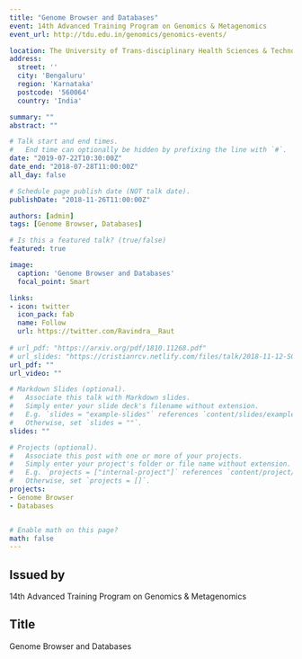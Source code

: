 ```yaml
---
title: "Genome Browser and Databases"
event: 14th Advanced Training Program on Genomics & Metagenomics
event_url: http://tdu.edu.in/genomics/genomics-events/

location: The University of Trans-disciplinary Health Sciences & Technology
address:
  street: ''
  city: 'Bengaluru'
  region: 'Karnataka'
  postcode: '560064'
  country: 'India'

summary: ""
abstract: ""

# Talk start and end times.
#   End time can optionally be hidden by prefixing the line with `#`.
date: "2019-07-22T10:30:00Z"
date_end: "2018-07-28T11:00:00Z"
all_day: false

# Schedule page publish date (NOT talk date).
publishDate: "2018-11-26T11:00:00Z"

authors: [admin]
tags: [Genome Browser, Databases]

# Is this a featured talk? (true/false)
featured: true

image:
  caption: 'Genome Browser and Databases'
  focal_point: Smart

links:
- icon: twitter
  icon_pack: fab
  name: Follow
  url: https://twitter.com/Ravindra__Raut
  
# url_pdf: "https://arxiv.org/pdf/1810.11268.pdf"
# url_slides: "https://cristianrcv.netlify.com/files/talk/2018-11-12-SC18-autoparallel-presentation.pdf"
url_pdf: ""
url_video: ""

# Markdown Slides (optional).
#   Associate this talk with Markdown slides.
#   Simply enter your slide deck's filename without extension.
#   E.g. `slides = "example-slides"` references `content/slides/example-slides.md`.
#   Otherwise, set `slides = ""`.
slides: ""

# Projects (optional).
#   Associate this post with one or more of your projects.
#   Simply enter your project's folder or file name without extension.
#   E.g. `projects = ["internal-project"]` references `content/project/deep-learning/index.md`.
#   Otherwise, set `projects = []`.
projects:
- Genome Browser
- Databases


# Enable math on this page?
math: false
---
```


<h2>Issued by</h2>

14th Advanced Training Program on Genomics & Metagenomics

<h2>Title</h2>

Genome Browser and Databases
